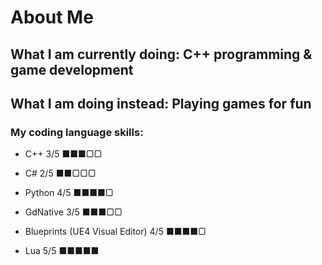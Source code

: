 # About Me
## What I am currently doing: C++ programming & game development
## What I am doing instead: Playing games for fun
### My coding language skills:
* C++ 3/5 ■■■▢▢

* C# 2/5 ■■▢▢▢

* Python 4/5 ■■■■▢

* GdNative 3/5 ■■■▢▢

* Blueprints (UE4 Visual Editor) 4/5 ■■■■▢

* Lua 5/5 ■■■■■
